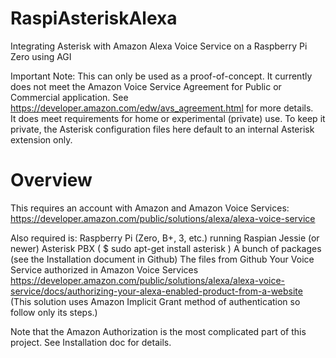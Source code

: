 # RaspiAsteriskAlexa
Integrating Asterisk with Amazon Alexa Voice Service on a Raspberry Pi Zero using AGI

Important Note: This can only be used as a proof-of-concept. It currently does not meet the Amazon Voice Service Agreement for Public or Commercial application. See https://developer.amazon.com/edw/avs_agreement.html for more details.  
It does meet requirements for home or experimental (private) use. To keep it private, the Asterisk configuration files here default to an internal Asterisk extension only.

# Overview
This requires an account with Amazon and Amazon Voice Services:
https://developer.amazon.com/public/solutions/alexa/alexa-voice-service

Also required is:
  Raspberry Pi (Zero, B+, 3, etc.) running Raspian Jessie (or newer)
  Asterisk PBX  ( $ sudo apt-get install asterisk ) 
  A bunch of packages (see the Installation document in Github)
  The files from Github
  Your Voice Service authorized in Amazon Voice Services
  https://developer.amazon.com/public/solutions/alexa/alexa-voice-service/docs/authorizing-your-alexa-enabled-product-from-a-website
  (This solution uses Amazon Implicit Grant method of authentication so follow only its steps.)
  
Note that the Amazon Authorization is the most complicated part of this project. See Installation doc for details.


  



